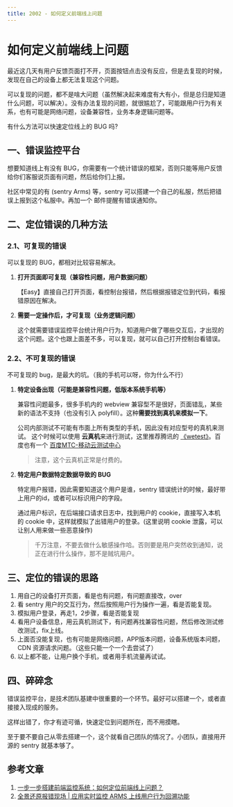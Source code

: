 ```yaml
---
title: 2002 - 如何定义前端线上问题
---
```


# 如何定义前端线上问题

最近这几天有用户反馈页面打不开，页面按钮点击没有反应，但是去复现的时候，发现在自己的设备上都无法复现这个问题。

可以复现的问题，都不是啥大问题（虽然解决起来难度有大有小，但是总归是知道什么问题，可以解决）。没有办法复现的问题，就很尴尬了，可能跟用户行为有关系，也有可能是网络问题，设备兼容性，业务本身逻辑问题等。



有什么方法可以快速定位线上的 BUG 吗?



## 一、错误监控平台

想要知道线上有没有 BUG，你需要有一个统计错误的框架，否则只能等用户反馈给你们客服说页面有问题，然后给你们上报。

社区中常见的有 (sentry  Arms) 等，sentry 可以搭建一个自己的私服，然后把错误上报到这个私服中。再加一个 邮件提醒有错误通知你。



## 二、定位错误的几种方法

### 2.1、可复现的错误

可以复现的 BUG，都相对比较容易解决。

1. **打开页面即可复现（兼容性问题，用户数据问题）**

   【Easy】直接自己打开页面，看控制台报错，然后根据报错定位到代码，看报错原因在解决。

2. **需要一定操作后，才可复现（业务逻辑问题）**

   这个就需要错误监控平台统计用户行为，知道用户做了哪些交互后，才出现的这个问题。这个也跟上面差不多，可以复现，就可以自己打开控制台看错误。



### 2.2、不可复现的错误

不可复现的 bug，是最大的坑。（我的手机可以呀，你为什么不行）

1. **特定设备出现（可能是兼容性问题，低版本系统手机等）**

   兼容性问题最多，很多手机内的 webview 兼容型不是很好，页面错乱，某些新的语法不支持（也没有引入 polyfill）。这种**需要找到真机来模拟一下**。 

   公司内部测试不可能有市面上所有类型的手机，因此没有对应型号的真机来测试。 这个时候可以使用 **云真机**来进行测试，这里推荐腾讯的 [《wetest》](https://wetest.qq.com/cloud/n/remotedevicelist?test=remote)。百度也有一个 [百度MTC-移动云测试中心](https://mtc.baidu.com/)

   > 注意，这个云真机正常是付费的。

   

2. **特定用户数据特定数据导致的 BUG**

   特定用户报错，因此需要知道这个用户是谁，sentry 错误统计的时候，最好带上用户的id，或者可以标识用户的字段。

   通过用户标识，在后端接口请求日志中，找到用户的 cookie，直接写入本机的 cookie 中，这样就模拟了出错用户的登录。(这里说明 cookie 泄露，可以让别人用来做一些恶意操作)

   > 千万注意，不要去做什么敏感操作哈。否则要是用户突然收到通知，说正在进行什么操作，那不是贼坑用户。





## 三、定位的错误的思路

1. 用自己的设备打开页面，看是也有问题，有问题直接改，over
2. 看 sentry 用户的交互行为，然后按照用户行为操作一遍，看是否能复现。
3. 模拟用户登录，再走1，2步骤，看是否能复现
4. 看用户设备信息，用云真机测试下，有问题再找兼容性问题，然后修改测试修改测试，fix上线。
5. 上面否没能复现，也有可能是网络问题，APP版本问题，设备系统版本问题，CDN 资源请求问题。（这些只能一个一个去尝试了）
6. 以上都不能，让用户换个手机，或者用手机流量再试试。



## 四、碎碎念

错误监控平台，是技术团队基建中很重要的一个环节。最好可以搭建一个，或者直接接入现成的服务。

这样出错了，你才有迹可循，快速定位到问题所在，而不用摸瞎。

至于要不要自己从零去搭建一个，这个就看自己团队的情况了。小团队，直接用开源的 sentry 就基本够了。



## 参考文章

1. [一步一步搭建前端监控系统：如何定位前端线上问题？](https://blog.fundebug.com/2019/07/15/how-to-debug-frontend-online-error/)
2. [全景还原报错现场 | 应用实时监控 ARMS 上线用户行为回溯功能](https://yq.aliyun.com/articles/714237)

